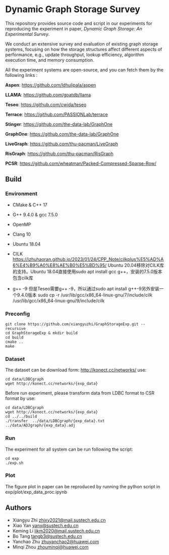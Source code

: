 # Dynamic Graph Storage Survey

This repository provides source code and script in our experiments for reproducing
the experiment in paper, _Dynamic Graph Storage: An Experimental Survey_.

We conduct an extensive survey and evaluation of existing graph storage
systems, focusing on how the storage structures affect different
aspects of performance, e.g., update throughput, lookup efficiency,
algorithm execution time, and memory consumption.

All the experiment systems are open-source, and you can fetch them by the following
links :

**Aspen**: https://github.com/ldhulipala/aspen

**LLAMA**: https://github.com/goatdb/llama

**Teseo**: https://github.com/cwida/teseo

**Terrace**: https://github.com/PASSIONLab/terrace

**Stinger**: https://github.com/the-data-lab/GraphOne

**GraphOne**: https://github.com/the-data-lab/GraphOne

**LiveGraph**: https://github.com/thu-pacman/LiveGraph

**RisGraph**: https://github.com/thu-pacman/RisGraph

**PCSR**: https://github.com/wheatman/Packed-Compressed-Sparse-Row/

## Build

### Environment
- CMake & C++ 17
- G++ 9.4.0 & gcc 7.5.0
- OpenMP
- Clang 10

- Ubuntu 18.04
- CILK
https://izhuhaoran.github.io/2023/01/24/CPP_Note/cilkplus%E5%AD%A6%E4%B9%A0%E8%AE%B0%E5%BD%95/
Ubuntu 20.04移除对CILK库的支持。Ubuntu 18.04直接使用sudo apt install gcc g++，安装的7.5.0版本包含cilk库

- g++ -9
但是Teseo需要g++ -9，所以通过sudo apt install g++-9另外安装一个9.4.0版本
sudo cp -r /usr/lib/gcc/x86_64-linux-gnu/7/include/cilk /usr/lib/gcc/x86_64-linux-gnu/9/include/cilk

### Preconfig

```
git clone https://github.com/xiangyuzhi/GraphStorageExp.git --recursive
cd GraphStorageExp & mkdir build 
cd build
cmake ..
make
```

### Dataset

The dataset can be download form: http://konect.cc/networks/ use:

```
cd data/LDBCgraph
wget http://konect.cc/networks/{exp_data} 
```

Before run experiment, please transform data from LDBC format to CSR format by use:

```
cd data/LDBCgraph
wget http://konect.cc/networks/{exp_data} 
cd ../../build
./transfer  ../data/LDBCgraph/{exp_data}.txt  ../data/ADJgraph/{exp_data}.adj
```

### Run

The experiment for all system can be run following the script:

```
cd exp
./exp.sh
```

### Plot
The figure plot in paper can be reproduced by running the python script in 
exp/plot/exp_data_proc.ipynb

## Authors

- Xiangyu Zhi [zhixy2021@mail.sustech.edu.cn](zhixy2021@mail.sustech.edu.cn)
- Xiao Yan [yanx@sustech.edu.cn](yanx@sustech.edu.cn)
- Keming Li [likm2020@mail.sustech.edu.cn](likm2020@mail.sustech.edu.cn)
- Bo Tang [tangb3@sustech.edu.cn](tangb3@sustech.edu.cn)
- Yanchao Zhu [zhuyanchao2@huawei.com](zhuyanchao2@huawei.com)
- Minqi Zhou [zhouminqi@huawei.com](zhouminqi@huawei.com)



